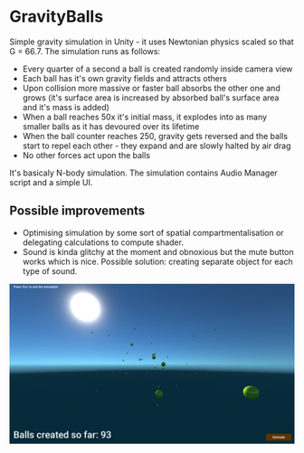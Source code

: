 # GravityBalls


Simple gravity simulation in Unity - it uses Newtonian physics scaled so that G = 66.7. The simulation runs as follows:
  * Every quarter of a second a ball is created randomly inside camera view
  * Each ball has it's own gravity fields and attracts others
  * Upon collision more massive or faster ball absorbs the other one and grows (it's surface area is increased by absorbed ball's surface area and it's mass is added)
  * When a ball reaches 50x it's initial mass, it explodes into as many smaller balls as it has devoured over its lifetime
  * When the ball counter reaches 250, gravity gets reversed and the balls start to repel each other - they expand and are slowly halted by air drag
  * No other forces act upon the balls

It's basicaly N-body simulation. The simulation contains Audio Manager script and a simple UI.

## Possible improvements

 * Optimising simulation by some sort of spatial compartmentalisation or delegating calculations to compute shader.
 * Sound is kinda glitchy at the moment and obnoxious but the mute button works which is nice. Possible solution: creating separate object for each type of sound.

![UI Screen](Screen.png)
